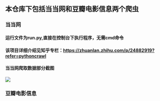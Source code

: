 ## 本仓库下包括当当网和豆瓣电影信息两个爬虫
### 当当网
#### 运行文件为run.py,直接在控制台下执行程序，无需cmd命令
#### 该项目详细介绍见知乎专栏：https://zhuanlan.zhihu.com/p/24882919?refer=pythoncrawl
#### 当当网爬取数据部分截图
![](https://github.com/HunterChao/Dangdang/blob/master/Dangdang/dangdang/dangdang.png)
<br>
### 豆瓣电影信息
#### 
